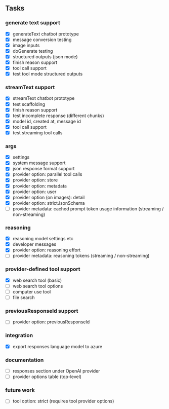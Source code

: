 ## Tasks

### generate text support

- [x] generateText chatbot prototype
- [x] message conversion testing
- [x] image inputs
- [x] doGenerate testing
- [x] structured outputs (json mode)
- [x] finish reason support
- [x] tool call support
- [x] test tool mode structured outputs

### streamText support

- [x] streamText chatbot prototype
- [x] test scaffolding
- [x] finish reason support
- [x] test incomplete response (different chunks)
- [x] model id, created at, message id
- [x] tool call support
- [x] test streaming tool calls

### args

- [x] settings
- [x] system message support
- [x] json response format support
- [x] provider option: parallel tool calls
- [x] provider option: store
- [x] provider option: metadata
- [x] provider option: user
- [x] provider option (on images): detail
- [x] provider option: strictJsonSchema
- [ ] provider metadata: cached prompt token usage information (streaming / non-streaming)

### reasoning

- [x] reasoning model settings etc
- [x] developer messages
- [x] provider option: reasoning effort
- [ ] provider metadata: reasoning tokens (streaming / non-streaming)

### provider-defined tool support

- [x] web search tool (basic)
- [ ] web search tool options
- [ ] computer use tool
- [ ] file search

### previousResponseId support

- [ ] provider option: previousResponseId

### integration

- [x] export responses language model to azure

### documentation

- [ ] responses section under OpenAI provider
- [ ] provider options table (top-level)

### future work

- [ ] tool option: strict (requires tool provider options)
